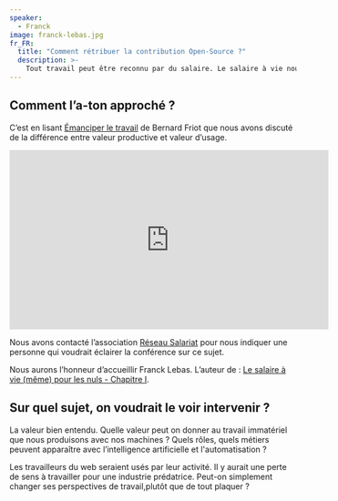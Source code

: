 ```yaml
---
speaker:
  - Franck
image: franck-lebas.jpg
fr_FR:
  title: "Comment rétribuer la contribution Open-Source ?"
  description: >-
    Tout travail peut être reconnu par du salaire. Le salaire à vie nous libèrerait du marché de l’emploi, dégagerait tout un espace de vie personnelle, spirituelle, artistique, etc.
---
```


## Comment l’a-ton approché ?

C’est en lisant [Émanciper le travail](http://www.reseau-salariat.info/1b1052ba59f8cfbcacd6d41fb8e5b5ab?lang=fr) de Bernard Friot que nous avons discuté de la différence entre valeur productive et valeur d’usage.

<iframe width="560" height="315" src="https://www.youtube.com/embed/GXn__7K1kHs" frameborder="0" allow="accelerometer; encrypted-media; gyroscope; picture-in-picture" allowfullscreen></iframe>

Nous avons contacté l’association [Réseau Salariat](http://www.reseau-salariat.info) pour nous indiquer une personne qui voudrait éclairer la conférence sur ce sujet.

Nous aurons l’honneur d’accueillir Franck Lebas. L’auteur de : [Le salaire à vie (même) pour les nuls - Chapitre I](https://blogs.mediapart.fr/flebas/blog/220416/le-salaire-vie-meme-pour-les-nuls-chapitre-i).

## Sur quel sujet, on voudrait le voir intervenir ?

La valeur bien entendu. Quelle valeur peut on donner au travail immatériel que nous produisons avec nos machines ? Quels rôles, quels métiers peuvent apparaître avec l’intelligence artificielle et l'automatisation ?

Les travailleurs du web seraient usés par leur activité. Il y aurait une perte de sens à travailler pour une industrie prédatrice. Peut-on simplement changer ses perspectives de travail,plutôt que de tout plaquer ?